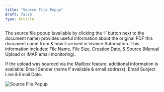 ```yaml
---
title: "Source File Popup"
draft: false
type: Article
---
```


The source file popup (available by clicking the ‘i’ button next to the document name) provides useful information about the original PDF this document came from & how it arrived in Invoice Automation. This information includes: File Name, File Size, Creation Date, & Source (Manual Upload or IMAP email monitoring).

If the upload was sourced via the Mailbox feature, additional information is available: Email Sender (name if available & email address), Email Subject Line & Email Date.

![Source File Popup](../assets/features/document-list-view/source-file-info.jpg)
